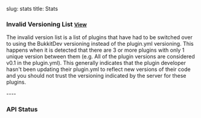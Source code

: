 slug: stats
title: Stats

### Invalid Versioning List <small><a class="show_hide" href="#" rel="#naughty">View</a></small>

The invalid version list is a list of plugins that have had to be switched over to using the BukkitDev versioning instead of the plugin.yml versioning.  This happens when it is detected that there are 3 or more plugins with only 1 unique version between them (e.g. All of the plugin versions are considered v0.1 in the plugin.yml).  This generally indicates that the plugin developer hasn't been updating their plugin.yml to reflect new versions of their code and you should not trust the versioning indicated by the server for these plugins.

<div id="naughty" style="display: none;"></div>
----

### API Status

<div id="svccheck"></div>
<div id="apitrend"></div>
<div id="uatrend"></div>

<script type="text/javascript">
    $(document).ready(function(){
        naughty_list();
        check_service();
        api_trending();
    });
</script>